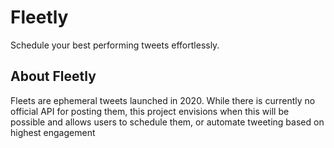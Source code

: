 # Fleetly
Schedule your best performing tweets effortlessly.


## About Fleetly

Fleets are ephemeral tweets launched in 2020. While there is currently no official API for posting them,
this project envisions when this will be possible and allows users to schedule them, or automate tweeting
based on highest engagement
